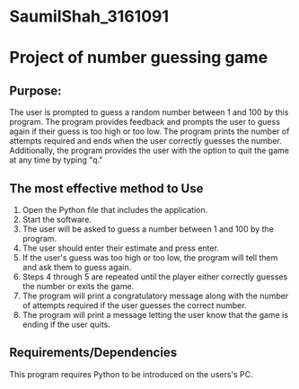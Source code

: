 # SaumilShah_3161091
# Project of number guessing game
## Purpose: 
The user is prompted to guess a random number between 1 and 100 by this program. The program provides feedback and prompts the user to guess again if their guess is too high or too low. The program prints the number of attempts required and ends when the user correctly guesses the number. Additionally, the program provides the user with the option to quit the game at any time by typing "q."

## The most effective method to Use

1. Open the Python file that includes the application.
2. Start the software.
3. The user will be asked to guess a number between 1 and 100 by the program.
4. The user should enter their estimate and press enter.
5. If the user's guess was too high or too low, the program will tell them and ask them to guess again.
6. Steps 4 through 5 are repeated until the player either correctly guesses the number or exits the game.
7. The program will print a congratulatory message along with the number of attempts required if the user guesses the correct number.
8. The program will print a message letting the user know that the game is ending if the user quits.

## Requirements/Dependencies

This program requires Python to be introduced on the users's PC.
